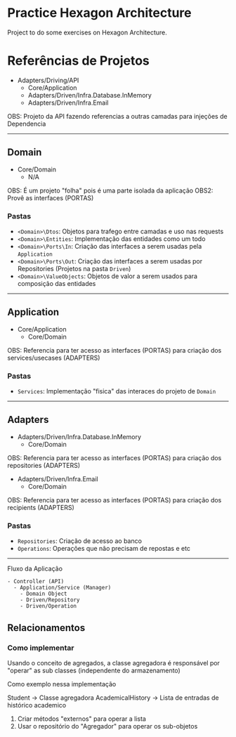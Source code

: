 # Practice Hexagon Architecture
Project to do some exercises on Hexagon Architecture.

# Referências de Projetos

- Adapters/Driving/API
  - Core/Application
  - Adapters/Driven/Infra.Database.InMemory
  - Adapters/Driven/Infra.Email

OBS: Projeto da API fazendo referencias a outras camadas para injeções de Dependencia

-----
## Domain

- Core/Domain
  - N/A

OBS: É um projeto "folha" pois é uma parte isolada da aplicação
OBS2: Provê as interfaces (PORTAS)

### Pastas

- `<Domain>\Dtos`: Objetos para trafego entre camadas e uso nas requests
- `<Domain>\Entities`: Implementação das entidades como um todo
- `<Domain>\Ports\In`: Criação das interfaces a serem usadas pela `Application`
- `<Domain>\Ports\Out`: Criação das interfaces a serem usadas por Repositories (Projetos na pasta `Driven`)
- `<Domain>\ValueObjects`: Objetos de valor a serem usados para composição das entidades



-----
## Application

- Core/Application
  - Core/Domain

OBS: Referencia para ter acesso as interfaces (PORTAS) para criação dos services/usecases (ADAPTERS)

### Pastas
- `Services`: Implementação "fisica" das interaces do projeto de `Domain`

-----

## Adapters

- Adapters/Driven/Infra.Database.InMemory
  - Core/Domain

OBS: Referencia para ter acesso as interfaces (PORTAS) para criação dos repositories (ADAPTERS)

- Adapters/Driven/Infra.Email
  - Core/Domain

OBS: Referencia para ter acesso as interfaces (PORTAS) para criação dos recipients (ADAPTERS)

### Pastas
- `Repositories`: Criação de acesso ao banco
- `Operations`: Operações que não precisam de repostas e etc


-----

Fluxo da Aplicação

```
- Controller (API)
  - Application/Service (Manager)
    - Domain Object
    - Driven/Repository
    - Driven/Operation
```

## Relacionamentos
### Como implementar

Usando o conceito de agregados, a classe agregadora é responsável por "operar" as sub classes (independente do armazenamento)

Como exemplo nessa implementação

Student -> Classe agregadora
AcademicalHistory -> Lista de entradas de histórico academico

1. Criar métodos "externos" para operar a lista
2. Usar o repositório do "Agregador" para operar os sub-objetos